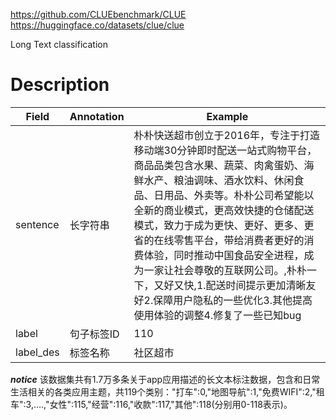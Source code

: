 https://github.com/CLUEbenchmark/CLUE
https://huggingface.co/datasets/clue/clue

 Long Text classification

# Description
| Field     | Annotation | Example                                                                                                                                                                                                                                            |
| --------- | ---------- | -------------------------------------------------------------------------------------------------------------------------------------------------------------------------------------------------------------------------------------------------- |
| sentence  | 长字符串       | 朴朴快送超市创立于2016年，专注于打造移动端30分钟即时配送一站式购物平台，商品品类包含水果、蔬菜、肉禽蛋奶、海鲜水产、粮油调味、酒水饮料、休闲食品、日用品、外卖等。朴朴公司希望能以全新的商业模式，更高效快捷的仓储配送模式，致力于成为更快、更好、更多、更省的在线零售平台，带给消费者更好的消费体验，同时推动中国食品安全进程，成为一家让社会尊敬的互联网公司。,朴朴一下，又好又快,1.配送时间提示更加清晰友好2.保障用户隐私的一些优化3.其他提高使用体验的调整4.修复了一些已知bug |
| label     | 句子标签ID     | 110                                                                                                                                                                                                                                                |
| label_des | 标签名称       | 社区超市                                                                                                                                                                                                                                               |
***notice***
该数据集共有1.7万多条关于app应用描述的长文本标注数据，包含和日常生活相关的各类应用主题，共119个类别："打车":0,"地图导航":1,"免费WIFI":2,"租车":3,….,"女性":115,"经营":116,"收款":117,"其他":118(分别用0-118表示)。